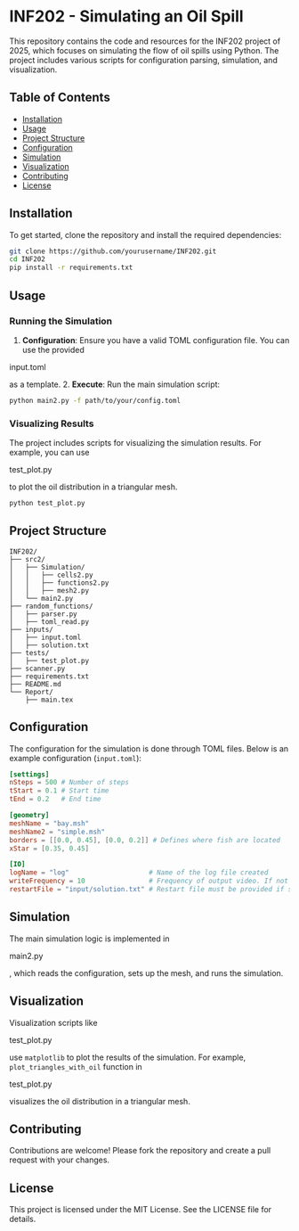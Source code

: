 # INF202 - Simulating an Oil Spill

This repository contains the code and resources for the INF202 project of 2025, which focuses on simulating the flow of oil spills using Python. The project includes various scripts for configuration parsing, simulation, and visualization.

## Table of Contents
- [Installation](#installation)
- [Usage](#usage)
- [Project Structure](#project-structure)
- [Configuration](#configuration)
- [Simulation](#simulation)
- [Visualization](#visualization)
- [Contributing](#contributing)
- [License](#license)

## Installation

To get started, clone the repository and install the required dependencies:

```bash
git clone https://github.com/yourusername/INF202.git
cd INF202
pip install -r requirements.txt
```

## Usage

### Running the Simulation

1. **Configuration**: Ensure you have a valid TOML configuration file. You can use the provided 

input.toml

 as a template.
2. **Execute**: Run the main simulation script:

```bash
python main2.py -f path/to/your/config.toml
```

### Visualizing Results

The project includes scripts for visualizing the simulation results. For example, you can use 

test_plot.py

 to plot the oil distribution in a triangular mesh.

```bash
python test_plot.py
```

## Project Structure

```
INF202/
├── src2/
│   ├── Simulation/
│   │   ├── cells2.py
│   │   ├── functions2.py
│   │   ├── mesh2.py
│   └── main2.py
├── random_functions/
│   ├── parser.py
│   ├── toml_read.py
├── inputs/
│   ├── input.toml
│   ├── solution.txt
├── tests/
│   ├── test_plot.py
├── scanner.py
├── requirements.txt
├── README.md
└── Report/
    ├── main.tex
```

## Configuration

The configuration for the simulation is done through TOML files. Below is an example configuration (`input.toml`):

```toml
[settings]
nSteps = 500 # Number of steps
tStart = 0.1 # Start time
tEnd = 0.2   # End time

[geometry]
meshName = "bay.msh"
meshName2 = "simple.msh"
borders = [[0.0, 0.45], [0.0, 0.2]] # Defines where fish are located
xStar = [0.35, 0.45]

[IO]
logName = "log"                    # Name of the log file created
writeFrequency = 10                # Frequency of output video. If not provided, no video is recorded
restartFile = "input/solution.txt" # Restart file must be provided if start time is provided.
```

## Simulation

The main simulation logic is implemented in 

main2.py

, which reads the configuration, sets up the mesh, and runs the simulation.

## Visualization

Visualization scripts like 

test_plot.py

 use `matplotlib` to plot the results of the simulation. For example, `plot_triangles_with_oil` function in 

test_plot.py

 visualizes the oil distribution in a triangular mesh.

## Contributing

Contributions are welcome! Please fork the repository and create a pull request with your changes.

## License

This project is licensed under the MIT License. See the LICENSE file for details.
```